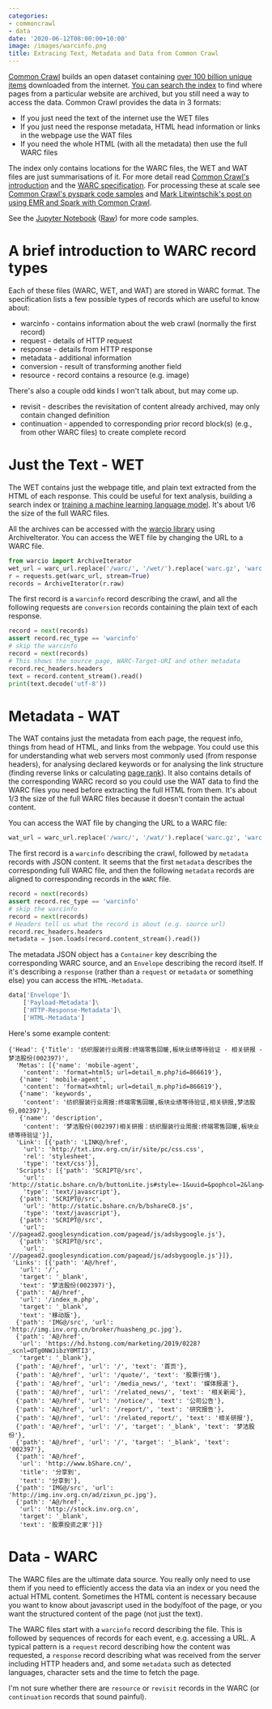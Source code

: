 ```yaml
---
categories:
- commoncrawl
- data
date: '2020-06-12T08:00:00+10:00'
image: /images/warcinfo.png
title: Extracing Text, Metadata and Data from Common Crawl
---
```


[Common Crawl](https://commoncrawl.org) builds an open dataset containing [over 100 billion unique items](https://commoncrawl.github.io/cc-crawl-statistics/plots/crawlsize) downloaded from the internet.
[You can search the index](/searching-100b-pages-cdx) to find where pages from a particular website are archived, but you still need a way to access the data.
Common Crawl provides the data in 3 formats:

* If you just need the text of the internet use the WET files
* If you just need the response metadata, HTML head information or links in the webpage use the WAT files
* If you need the whole HTML (with all the metadata) then use the full WARC files 

The index only contains locations for the WARC files, the WET and WAT files are just summarisations of it.
For more detail read [Common Crawl's introduction](https://commoncrawl.org/2014/04/navigating-the-warc-file-format/) and the [WARC specification](https://iipc.github.io/warc-specifications/specifications/warc-format/warc-1.0/).
For processing these at scale see [Common Crawl's pyspark code samples](https://github.com/commoncrawl/cc-pyspark) and [Mark Litwintschik's post on using EMR and Spark with Common Crawl](https://tech.marksblogg.com/petabytes-of-website-data-spark-emr.html).

See the [Jupyter Notebook](/notebooks/WAT%20WET%20WARC%20-%20Common%20Crawl%20Archives.html) ([Raw](/notebooks/WAT%20WET%20WARC%20-%20Common%20Crawl%20Archives.ipynb)) for more code samples.

# A brief introduction to WARC record types

Each of these files (WARC, WET, and WAT) are stored in WARC format.
The specification lists a few possible types of records which are useful to know about: 

* warcinfo - contains information about the web crawl (normally the first record)
* request - details of HTTP request
* response - details from HTTP response
* metadata - additional information
* conversion - result of transforming another field
* resource - record contains a resource (e.g. image)

There's also a couple odd kinds I won't talk about, but may come up.

* revisit - describes the revisitation of content already archived, may only contain changed definition
* continuation - appended to corresponding prior record block(s) (e.g., from other WARC files) to create complete record

# Just the Text - WET

The WET contains just the webpage title, and plain text extracted from the HTML of each response.
This could be useful for text analysis, building a search index or [training a machine learning language model](https://github.com/facebookresearch/cc_net).
It's about 1/6 the size of the full WARC files.

All the archives can be accessed with the [warcio library](https://github.com/webrecorder/warcio) using ArchiveIterator.
You can access the WET file by changing the URL to a WARC file.

```python
from warcio import ArchiveIterator
wet_url = warc_url.replace('/warc/', '/wet/').replace('warc.gz', 'warc.wet.gz')
r = requests.get(warc_url, stream=True)
records = ArchiveIterator(r.raw)
```

The first record is a `warcinfo` record describing the crawl, and all the following requests are `conversion` records containing the plain text of each response.

```python
record = next(records)
assert record.rec_type == 'warcinfo'
# skip the warcinfo
record = next(records)
# This shows the source page, WARC-Target-URI and other metadata
record.rec_headers.headers
text = record.content_stream().read()
print(text.decode('utf-8'))
```

# Metadata - WAT

The WAT contains just the metadata from each page, the request info, things from head of HTML, and links from the webpage.
You could use this for understanding what web servers most commonly used (from response headers), for analysing declared keywords or for analysing the link structure (finding reverse links or calculating [page rank](https://en.wikipedia.org/wiki/PageRank)).
It also contains details of the corresponding WARC record so you could use the WAT data to find the WARC files you need before extracting the full HTML from them.
It's about 1/3 the size of the full WARC files because it doesn't contain the actual content.

You can access the WAT file by changing the URL to a WARC file:

```python
wat_url = warc_url.replace('/warc/', '/wat/').replace('warc.gz', 'warc.wat.gz')
```

The first record is a `warcinfo` describing the crawl, followed by `metadata` records with JSON content.
It seems that the first `metadata` describes the corresponding full WARC file, and then the following `metadata` records are aligned to corresponding records in the `WARC` file.

```python
record = next(records)
assert record.rec_type == 'warcinfo'
# skip the warcinfo
record = next(records)
# Headers tell us what the record is about (e.g. source url)
record.rec_headers.headers
metadata = json.loads(record.content_stream().read())
```

The metadata JSON object has a `Container` key describing the corresponding WARC source, and an `Envelope` describing the record itself.
If it's describing a `response` (rather than a `request` or `metadata` or something else) you can access the `HTML-Metadata`.

```python
data['Envelope']\
    ['Payload-Metadata']\
    ['HTTP-Response-Metadata']\
    ['HTML-Metadata']
```

Here's some example content:

```
{'Head': {'Title': '纺织服装行业周报:终端零售回暖,板块业绩等待验证 - 相关研报 - 梦洁股份(002397)',
  'Metas': [{'name': 'mobile-agent',
    'content': 'format=html5; url=detail_m.php?id=866619'},
   {'name': 'mobile-agent',
    'content': 'format=xhtml; url=detail_m.php?id=866619'},
   {'name': 'keywords',
    'content': '纺织服装行业周报:终端零售回暖,板块业绩等待验证,相关研报,梦洁股份,002397'},
   {'name': 'description',
    'content': '梦洁股份(002397)相关研报：纺织服装行业周报:终端零售回暖,板块业绩等待验证'}],
  'Link': [{'path': 'LINK@/href',
    'url': 'http://txt.inv.org.cn/ir/site/pc/css.css',
    'rel': 'stylesheet',
    'type': 'text/css'}],
  'Scripts': [{'path': 'SCRIPT@/src',
    'url': 'http://static.bshare.cn/b/buttonLite.js#style=-1&uuid=&pophcol=2&lang=zh',
    'type': 'text/javascript'},
   {'path': 'SCRIPT@/src',
    'url': 'http://static.bshare.cn/b/bshareC0.js',
    'type': 'text/javascript'},
   {'path': 'SCRIPT@/src',
    'url': '//pagead2.googlesyndication.com/pagead/js/adsbygoogle.js'},
   {'path': 'SCRIPT@/src',
    'url': '//pagead2.googlesyndication.com/pagead/js/adsbygoogle.js'}]},
 'Links': [{'path': 'A@/href',
   'url': '/',
   'target': '_blank',
   'text': '梦洁股份(002397)'},
  {'path': 'A@/href',
   'url': '/index_m.php',
   'target': '_blank',
   'text': '移动版'},
  {'path': 'IMG@/src', 'url': 'http://img.inv.org.cn/broker/huasheng_pc.jpg'},
  {'path': 'A@/href',
   'url': 'https://hd.hstong.com/marketing/2019/0228?_scnl=OTg0NWJibzY0MTI3',
   'target': '_blank'},
  {'path': 'A@/href', 'url': '/', 'text': '首页'},
  {'path': 'A@/href', 'url': '/quote/', 'text': '股票行情'},
  {'path': 'A@/href', 'url': '/media_news/', 'text': '媒体报道'},
  {'path': 'A@/href', 'url': '/related_news/', 'text': '相关新闻'},
  {'path': 'A@/href', 'url': '/notice/', 'text': '公司公告'},
  {'path': 'A@/href', 'url': '/report/', 'text': '研究报告'},
  {'path': 'A@/href', 'url': '/related_report/', 'text': '相关研报'},
  {'path': 'A@/href', 'url': '/', 'target': '_blank', 'text': '梦洁股份'},
  {'path': 'A@/href', 'url': '/', 'target': '_blank', 'text': '002397'},
  {'path': 'A@/href',
   'url': 'http://www.bShare.cn/',
   'title': '分享到',
   'text': '分享到'},
  {'path': 'IMG@/src', 'url': 'http://img.inv.org.cn/ad/zixun_pc.jpg'},
  {'path': 'A@/href',
   'url': 'http://stock.inv.org.cn',
   'target': '_blank',
   'text': '股票投资之家'}]}
```

# Data - WARC

The WARC files are the ultimate data source.
You really only need to use them if you need to efficiently access the data via an index or you need the actual HTML content.
Sometimes the HTML content is necessary because you want to know about javascript used in the body/foot of the page, or you want the structured content of the page (not just the text).

The WARC files start with a `warcinfo` record describing the file.
This is followed by sequences of records for each event, e.g. accessing a URL.
A typical pattern is a `request` record describing how the content was requested, a `response` record describing what was received from the server including HTTP headers and, and some `metadata` such as detected languages, character sets and the time to fetch the page.

I'm not sure whether there are `resource` or `revisit` records in the WARC (or `continuation` records that sound painful).